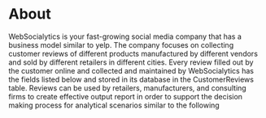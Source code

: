 # About

WebSocialytics is your fast-growing social media company that
has a business model similar to yelp. The company focuses on collecting
customer reviews of different products manufactured by different vendors
and sold by different retailers in different cities.
Every review filled out by the customer online and collected and
maintained by WebSocialytics has the fields listed below and stored in its
database in the CustomerReviews table.
Reviews can be used by retailers, manufacturers, and consulting firms
to create effective output report in order to support the decision
making process for analytical scenarios similar to the following
